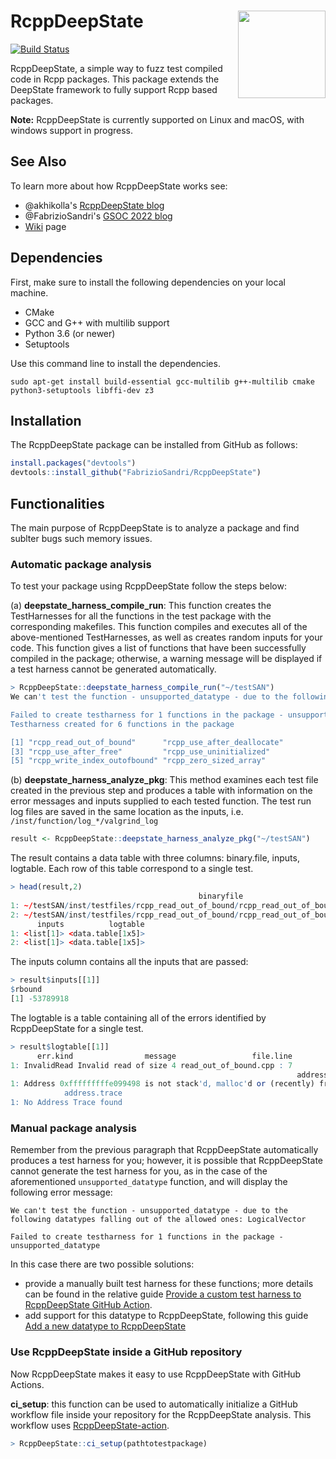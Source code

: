 # RcppDeepState <a href="https://akhikolla.github.io./"><img src="https://github.com/akhikolla/RcppDeepState/blob/master/inst/graphics/logo.jpg" align="right" height="140" /></a>

[![Build Status](https://travis-ci.org/akhikolla/RcppDeepState.svg?branch=master)](https://travis-ci.org/akhikolla/RcppDeepState)

RcppDeepState, a simple way to fuzz test compiled code in Rcpp packages. This package extends the DeepState framework to fully support Rcpp based packages.

**Note:** RcppDeepState is currently supported on Linux and macOS, with windows support in progress.

## See Also
To learn more about how RcppDeepState works see: 
* @akhikolla's [RcppDeepState blog](https://akhikolla.github.io./) 
* @FabrizioSandri's [GSOC 2022 blog](https://fabriziosandri.github.io/gsoc-2022-blog/) 
* [Wiki](https://github.com/FabrizioSandri/RcppDeepState/wiki) page

## Dependencies

First, make sure to install the following dependencies on your local machine.

* CMake
* GCC and G++ with multilib support
* Python 3.6 (or newer)
* Setuptools

Use this command line to install the dependencies.

```shell
sudo apt-get install build-essential gcc-multilib g++-multilib cmake python3-setuptools libffi-dev z3
```

## Installation

The RcppDeepState package can be installed from GitHub as follows:

```R
install.packages("devtools")
devtools::install_github("FabrizioSandri/RcppDeepState")
```

## Functionalities
The main purpose of RcppDeepState is to analyze a package and find sublter bugs such memory issues.

### Automatic package analysis
To test your package using RcppDeepState follow the steps below:

(a) **deepstate_harness_compile_run**: This function creates the TestHarnesses for all the functions in the test package with the corresponding makefiles. This function compiles and executes all of the above-mentioned TestHarnesses, as well as creates random inputs for your code. This function gives a list of functions that have been successfully compiled in the package; otherwise, a warning message will be displayed if a test harness cannot be generated automatically. 


```R
> RcppDeepState::deepstate_harness_compile_run("~/testSAN")
We can't test the function - unsupported_datatype - due to the following datatypes falling out of the allowed ones: LogicalVector

Failed to create testharness for 1 functions in the package - unsupported_datatype
Testharness created for 6 functions in the package

[1] "rcpp_read_out_of_bound"      "rcpp_use_after_deallocate"  
[3] "rcpp_use_after_free"         "rcpp_use_uninitialized"     
[5] "rcpp_write_index_outofbound" "rcpp_zero_sized_array"   
```

(b) **deepstate_harness_analyze_pkg**: This method examines each test file created in the previous step and produces a table with information on the error messages and inputs supplied to each tested function. The test run log files are saved in the same location as the inputs, i.e.  `/inst/function/log_*/valgrind_log`

```R
result <- RcppDeepState::deepstate_harness_analyze_pkg("~/testSAN")
```

The result contains a data table with three columns: binary.file, inputs, logtable. Each row of this table correspond to a single test.

```R
> head(result,2)
                                          binaryfile
1: ~/testSAN/inst/testfiles/rcpp_read_out_of_bound/rcpp_read_out_of_bound_output/00004669c554b565471956e17bf36a67a67ecd78.pass
2: ~/testSAN/inst/testfiles/rcpp_read_out_of_bound/rcpp_read_out_of_bound_output/0001a4df441415b38d97b918f6b1e26e26fdadce.pass
      inputs          logtable
1: <list[1]> <data.table[1x5]>
2: <list[1]> <data.table[1x5]>
```

The inputs column contains all the inputs that are passed: 

```R
> result$inputs[[1]]
$rbound
[1] -53789918
```
The logtable is a table containing all of the errors identified by RcppDeepState for a single test. 

```R
> result$logtable[[1]]
      err.kind                message                 file.line
1: InvalidRead Invalid read of size 4 read_out_of_bound.cpp : 7
                                                                address.msg
1: Address 0xfffffffffe099498 is not stack'd, malloc'd or (recently) free'd
            address.trace
1: No Address Trace found
```

### Manual package analysis
Remember from the previous paragraph that RcppDeepState automatically produces a test harness for you; however, it is possible that RcppDeepState cannot generate the test harness for you, as in the case of the aforementioned `unsupported_datatype` function, and will display the following error message: 
```
We can't test the function - unsupported_datatype - due to the following datatypes falling out of the allowed ones: LogicalVector

Failed to create testharness for 1 functions in the package - unsupported_datatype
```
In this case there are two possible solutions:
* provide a manually built test harness for these functions; more details can be found in the relative guide [Provide a custom test harness to RcppDeepState GitHub Action](https://fabriziosandri.github.io/gsoc-2022-blog/rcppdeepstate/github%20action/2022/08/11/action-custom-harness.html).
* add support for this datatype to RcppDeepState, following this guide [Add a new datatype to RcppDeepState](https://github.com/FabrizioSandri/RcppDeepState/wiki/Add-a-new-datatype-to-RcppDeepState)


### Use RcppDeepState inside a GitHub repository
Now RcppDeepState makes it easy to use RcppDeepState with GitHub Actions. 

**ci_setup**: this function can be used to automatically initialize a GitHub 
workflow file inside your repository for the RcppDeepState analysis. This 
workflow uses [RcppDeepState-action](https://github.com/marketplace/actions/rcppdeepstate).

```R
> RcppDeepState::ci_setup(pathtotestpackage)
```

